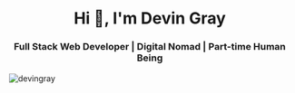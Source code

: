<h1 align="center">Hi 👋, I'm Devin Gray</h1>
<h3 align="center">Full Stack Web Developer | Digital Nomad | Part-time Human Being</h3>

<p>&nbsp;<img align="center" src="https://github-readme-stats.vercel.app/api?username=devingray&show_icons=true&locale=en" alt="devingray" /></p>
